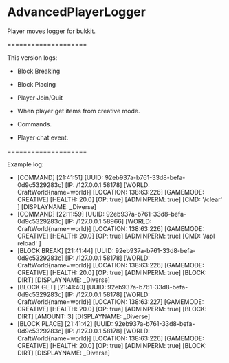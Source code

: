AdvancedPlayerLogger
====================

Player moves logger for bukkit.

====================

This version logs:

- Block Breaking

- Block Placing

- Player Join/Quit

- When player get items from creative mode.

- Commands.

- Player chat event.

====================

Example log:

 - [COMMAND] [21:41:51] [UUID: 92eb937a-b761-33d8-befa-0d9c5329283c] [IP: /127.0.0.1:58178] [WORLD: CraftWorld{name=world}] [LOCATION: 138:63:226] [GAMEMODE: CREATIVE] [HEALTH: 20.0] [OP: true] [ADMINPERM: true] [CMD: '/clear' ] [DISPLAYNAME: _Diverse]
 - [COMMAND] [22:11:59] [UUID: 92eb937a-b761-33d8-befa-0d9c5329283c] [IP: /127.0.0.1:58966] [WORLD: CraftWorld{name=world}] [LOCATION: 138:63:226] [GAMEMODE: CREATIVE] [HEALTH: 20.0] [OP: true] [ADMINPERM: true] [CMD: '/apl reload' ]
 - [BLOCK BREAK] [21:41:44] [UUID: 92eb937a-b761-33d8-befa-0d9c5329283c] [IP: /127.0.0.1:58178] [WORLD: CraftWorld{name=world}] [LOCATION: 138:63:226] [GAMEMODE: CREATIVE] [HEALTH: 20.0] [OP: true] [ADMINPERM: true] [BLOCK: DIRT] [DISPLAYNAME: _Diverse]
 - [BLOCK GET] [21:41:40] [UUID: 92eb937a-b761-33d8-befa-0d9c5329283c] [IP: /127.0.0.1:58178] [WORLD: CraftWorld{name=world}] [LOCATION: 138:63:227] [GAMEMODE: CREATIVE] [HEALTH: 20.0] [OP: true] [ADMINPERM: true] [BLOCK: DIRT] [AMOUNT: 3] [DISPLAYNAME: _Diverse]
 - [BLOCK PLACE] [21:41:42] [UUID: 92eb937a-b761-33d8-befa-0d9c5329283c] [IP: /127.0.0.1:58178] [WORLD: CraftWorld{name=world}] [LOCATION: 138:63:226] [GAMEMODE: CREATIVE] [HEALTH: 20.0] [OP: true] [ADMINPERM: true] [BLOCK: DIRT] [DISPLAYNAME: _Diverse]
 


